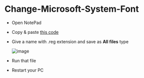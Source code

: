 # Change-Microsoft-System-Font
- Open NotePad
- Copy & paste <a href="https://github.com/yhrjfj/Change-Microsoft-System-Font/blob/main/Font-Name.txt">this code</a>
- Give a name with .reg extension and save as <strong>All files</strong> type

  ![image](https://github.com/yhrjfj/Change-Microsoft-System-Font/assets/102893295/afd0b63e-f041-4702-8762-af451d9e698b)


- Run that file
- Restart your PC

